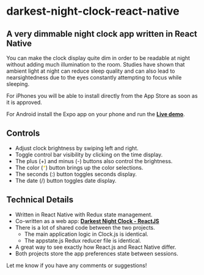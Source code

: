 # darkest-night-clock-react-native

## A very dimmable night clock app written in React Native

You can make the clock display quite dim in order to be readable
at night without adding much illumination to the room.
Studies have shown that ambient light at night can reduce
sleep quality and can also lead to nearsightedness due to
the eyes constantly attempting to focus while sleeping.

For iPhones you will be able to install directly from the App Store
as soon as it is approved.

For Android install the Expo app on your phone and run the
__[Live demo](https://expo.io/@johngorman/darkest-night-clock)__.

## Controls

- Adjust clock brightness by swiping left and right.
- Toggle control bar visibility by clicking on the time display.
- The plus (+) and minus (-) buttons also control the brightness.
- The color (<span style="color: gold">*</span>) button
  brings up the color selections.
- The seconds (:) button toggles seconds display.
- The date (/) button toggles date display.

## Technical Details

- Written in React Native with Redux state management.
- Co-written as a web app: __[Darkest Night Clock - ReactJS](https://github.com/jgorman/darkest-night-clock-react-js)__
- There is a lot of shared code between the two projects.
  - The main application logic in Clock.js is identical.
  - The appstate.js Redux reducer file is identical.
- A great way to see exactly how React.js and React Native differ.
- Both projects store the app preferences state between sessions.

Let me know if you have any comments or suggestions!
